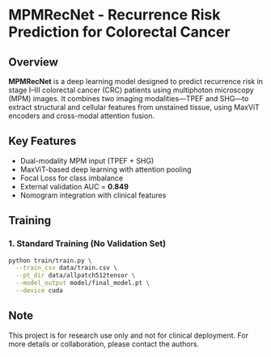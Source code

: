 # MPMRecNet - Recurrence Risk Prediction for Colorectal Cancer

## Overview

**MPMRecNet** is a deep learning model designed to predict recurrence risk in stage I–III colorectal cancer (CRC) patients using multiphoton microscopy (MPM) images. It combines two imaging modalities—TPEF and SHG—to extract structural and cellular features from unstained tissue, using MaxViT encoders and cross-modal attention fusion.

## Key Features

- Dual-modality MPM input (TPEF + SHG)
- MaxViT-based deep learning with attention pooling
- Focal Loss for class imbalance
- External validation AUC = **0.849**
- Nomogram integration with clinical features

## Training

### 1. **Standard Training (No Validation Set)**

```bash
python train/train.py \
  --train_csv data/train.csv \
  --pt_dir data/allpatch512tensor \
  --model_output model/final_model.pt \
  --device cuda
```



## Note

This project is for research use only and not for clinical deployment. For more details or collaboration, please contact the authors.
